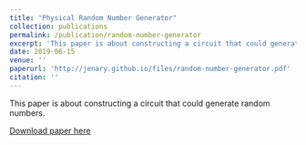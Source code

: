 ```yaml
---
title: "Physical Random Number Generator"
collection: publications
permalink: /publication/random-number-generator
excerpt: 'This paper is about constructing a circuit that could generate random numbers.'
date: 2019-06-15
venue: ''
paperurl: 'http://jenary.github.io/files/random-number-generator.pdf'
citation: ''
---
```

This paper is about constructing a circuit that could generate random numbers.

[Download paper here](http://jenary.github.io/files/random-number-generator.pdf)


